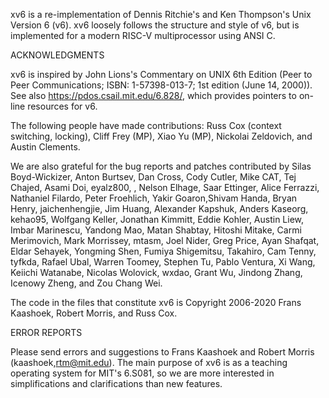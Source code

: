 xv6 is a re-implementation of Dennis Ritchie's and Ken Thompson's Unix Version 6 (v6). xv6 loosely follows the structure and style of v6, but is implemented for a modern RISC-V multiprocessor using ANSI C.

ACKNOWLEDGMENTS

xv6 is inspired by John Lions's Commentary on UNIX 6th Edition (Peer to Peer Communications; ISBN: 1-57398-013-7; 1st edition (June 14, 2000)). See also https://pdos.csail.mit.edu/6.828/, which provides pointers to on-line resources for v6.

The following people have made contributions: Russ Cox (context switching, locking), Cliff Frey (MP), Xiao Yu (MP), Nickolai Zeldovich, and Austin Clements.

We are also grateful for the bug reports and patches contributed by Silas Boyd-Wickizer, Anton Burtsev, Dan Cross, Cody Cutler, Mike CAT, Tej Chajed, Asami Doi, eyalz800, , Nelson Elhage, Saar Ettinger, Alice Ferrazzi, Nathaniel Filardo, Peter Froehlich, Yakir Goaron,Shivam Handa, Bryan Henry, jaichenhengjie, Jim Huang, Alexander Kapshuk, Anders Kaseorg, kehao95, Wolfgang Keller, Jonathan Kimmitt, Eddie Kohler, Austin Liew, Imbar Marinescu, Yandong Mao, Matan Shabtay, Hitoshi Mitake, Carmi Merimovich, Mark Morrissey, mtasm, Joel Nider, Greg Price, Ayan Shafqat, Eldar Sehayek, Yongming Shen, Fumiya Shigemitsu, Takahiro, Cam Tenny, tyfkda, Rafael Ubal, Warren Toomey, Stephen Tu, Pablo Ventura, Xi Wang, Keiichi Watanabe, Nicolas Wolovick, wxdao, Grant Wu, Jindong Zhang, Icenowy Zheng, and Zou Chang Wei.

The code in the files that constitute xv6 is Copyright 2006-2020 Frans Kaashoek, Robert Morris, and Russ Cox.

ERROR REPORTS

Please send errors and suggestions to Frans Kaashoek and Robert Morris (kaashoek,rtm@mit.edu). The main purpose of xv6 is as a teaching operating system for MIT's 6.S081, so we are more interested in simplifications and clarifications than new features.


